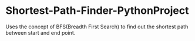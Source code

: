 # Shortest-Path-Finder-PythonProject
Uses the concept of BFS(Breadth First Search) to find out the shortest path between start and end point. 
